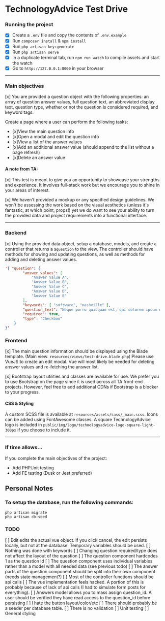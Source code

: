 # TechnologyAdvice Test Drive

### Running the project
- [x] Create a `.env` file and copy the contents of `.env.example`
- [x] Run `composer install` & `npm install`
- [x] Run `php artisan key:generate`
- [x] Run `php artisan serve`
- [x] In a duplicate terminal tab, run `npm run watch` to compile assets and start the watch
- [x] Go to `http://127.0.0.1:8000` in your browser

---

### Main objectives
[x] You are provided a question object with the following properties: an array of question answer values, full question text, an abbreviated display text, question type, whether or not the question is considered required, and keyword tags.

Create a page where a user can perform the following tasks:
- [x]View the main question info
- [x]Open a modal and edit the question info
- [x]View a list of the answer values
- [x]Add an additional answer value (should append to the list without a page refresh)
- [x]Delete an answer value

#### A note from TA:
[x] This test is meant to give you an opportunity to showcase your strengths and experience. It involves full-stack work but we encourage you to shine in your areas of interest.

[x] We haven't provided a mockup or any specified design guidelines. We won't be assessing the work based on the visual aesthetics (unless it's fantastic, at which point, props!) yet we do want to see your ability to turn the provided data and project requirements into a functional interface.

---

### Backend
[x] Using the provided data object, setup a database, models, and create a controller that returns a `$question` to the view. The controller should have methods for showing and updating questions, as well as methods for adding and deleting answer values.

```json
'{ "question": {
        "answer_values": [
            "Answer Value A",
            "Answer Value B",
            "Answer Value C",
            "Answer Value D",
            "Answer Value E"
        ],
        "keywords": [ "software", "nashville" ],
        "question_text": "Neque porro quisquam est, qui dolorem ipsum quia dolor sit amet, consectetur?",
        "required": true,
        "type": "Checkbox"
    }
}'
```

### Frontend
[x] The main question information should be displayed using the Blade template. (Main view: `resources/views/test-drive.blade.php`) 
Please use VueJS to create an edit modal. Vue will most likely be needed for deleting answer values and re-fetching the answer list.

[x] Bootstrap layout utilities and classes are available for use. We prefer you to use Bootstrap on the page since it is used across all TA front-end projects. However, feel free to add additional CDNs if Bootstrap is a blocker to your progress.

#### CSS & Styling
A custom SCSS file is available at `resources/assets/sass/_main.scss`. Icons can be added using FontAwesome classes. A square TechnologyAdvice logo is included in `public/img/logo/technologyadvice-logo-square-light-300px` if you choose to include it.

---

### If time allows...
If you complete the main objectives of the project:
- Add PHPUnit testing
- Add FE testing (Dusk or Jest preferred)

## Personal Notes
### To setup the database, run the following commands:
```
php artisan migrate
php artisan db:seed
```
### TODO
[ ] Edit edits the actual vue object. If you click cancel, the edit persists locally, but not at the database. Temporary variables should be used.
[ ] Nothing was done with keywords
[ ] Changing question required/type does not affect the layout of the question
[ ] The question component hardcodes 1 as the question id
[ ] The question component uses individual variables rather than a model with all needed data (see previous todo)
[ ] The answer parts of the question component should be split into their own component (needs state management?)
[ ] Most of the controller functions should be api calls
[ ] The vue implementation feels hacked. A portion of this is probably because of lack of api calls (I had to simulate form posts for everything).
[ ] Answers model allows you to mass assign question_id. A user should be verified they have read access to the question_id before persisting
[ ] I hate the button layout/color/etc
[ ] There should probably be a seeder per database table.
[ ] There is no validation
[ ] Unit testing
[ ] General styling